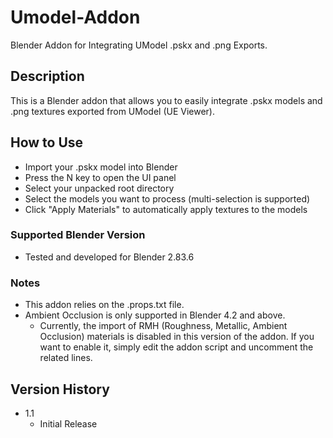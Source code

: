 # Umodel-Addon

Blender Addon for Integrating UModel .pskx and .png Exports.

## Description

This is a Blender addon that allows you to easily integrate .pskx models and .png textures exported from UModel (UE Viewer).

## How to Use

* Import your .pskx model into Blender
* Press the N key to open the UI panel
* Select your unpacked root directory
* Select the models you want to process (multi-selection is supported)
* Click "Apply Materials" to automatically apply textures to the models

### Supported Blender Version

* Tested and developed for Blender 2.83.6

### Notes

* This addon relies on the .props.txt file.
* Ambient Occlusion is only supported in Blender 4.2 and above.
    * Currently, the import of RMH (Roughness, Metallic, Ambient Occlusion) materials is disabled in this version of the addon.
If you want to enable it, simply edit the addon script and uncomment the related lines.

## Version History

* 1.1
    * Initial Release
